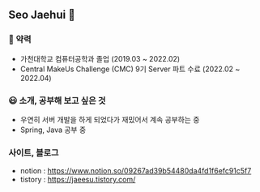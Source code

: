 ## Seo Jaehui 👋

### 📔 약력
* 가천대학교 컴퓨터공학과 졸업 (2019.03 ~ 2022.02)
* Central MakeUs Challenge (CMC) 9기 Server 파트 수료 (2022.02 ~ 2022.04)

### 😃 소개, 공부해 보고 싶은 것
* 우연히 서버 개발을 하게 되었다가 재밌어서 계속 공부하는 중
* Spring, Java 공부 중

### 사이트, 블로그
* notion : https://www.notion.so/09267ad39b54480da4fd1f6efc91c5f7
* tistory : https://jaeesu.tistory.com/
